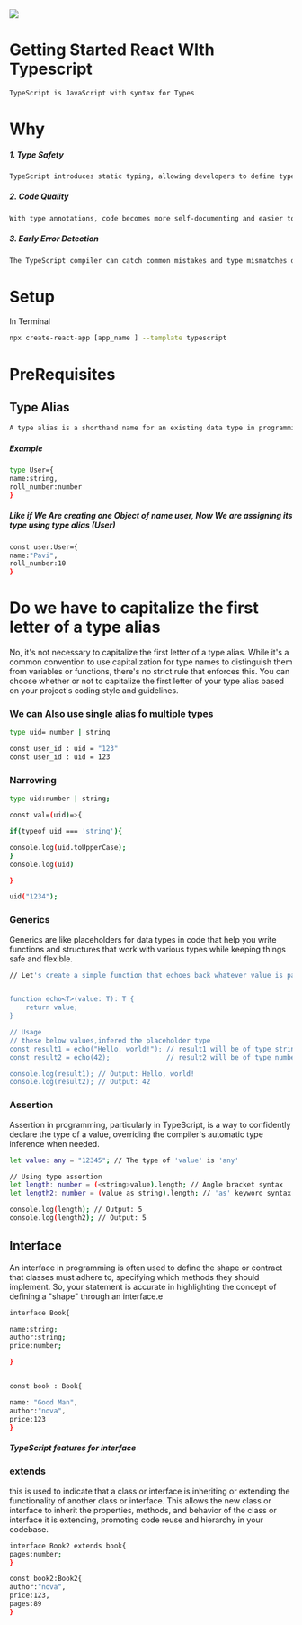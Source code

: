 <!DOCTYPE html>
<html lang="en">
<head>
    <meta charset="UTF-8">
    <meta name="viewport" content="width=device-width, initial-scale=1.0">
</head>
<body>
<img src="https://th.bing.com/th/id/OIP.tIf1yBi6P5ij1rQkbWe8_gAAAA?pid=ImgDet&rs=1](https://th.bing.com/th/id/OIP.SrVhPMALde_d9YaNSkQ0hwHaDH?pid=ImgDet&w=1000&h=420&rs=1)" width={200}  class="image"/>


# Getting Started React WIth Typescript
``` bash
TypeScript is JavaScript with syntax for Types
```
# Why
<h5> 1. Type Safety</h5>

``` bash 
TypeScript introduces static typing, allowing developers to define types for variables, function parameters, and return values.
```
<h5>2. Code Quality </h5>

``` bash
With type annotations, code becomes more self-documenting and easier to understand.
```

<h5>3. Early Error Detection</h5>

``` bash
The TypeScript compiler can catch common mistakes and type mismatches during development.
```

<h1>
    Setup
</h1>
<p>In Terminal </p>

 ``` bash 
npx create-react-app [app_name ] --template typescript
```

# PreRequisites

<h2>Type Alias </h2>

``` bash
A type alias is a shorthand name for an existing data type in programming.
```
<h5>Example</h5>

``` bash
type User={
name:string,
roll_number:number
}
```
<h5> Like if We Are creating one Object of name user, Now We are assigning its type using type alias (User) </h5>

``` bash
const user:User={
name:"Pavi",
roll_number:10
}
```

# Do we have to capitalize the first letter of a type alias

<p>
    No, it's not necessary to capitalize the first letter of a type alias. While it's a common convention to use capitalization for type names to distinguish them from variables or functions, there's no strict rule that enforces this. You can choose whether or not to capitalize the first letter of your type alias based on your project's coding style and guidelines.
</p>

<h3>We can Also use single alias fo multiple types </h3>

``` bash
type uid= number | string

const user_id : uid = "123"
const user_id : uid = 123

```
<h3>Narrowing</h3>

``` bash
type uid:number | string;

const val=(uid)=>{

if(typeof uid === 'string'){

console.log(uid.toUpperCase);
}
console.log(uid)

}

uid("1234");

```
<h3>Generics</h3>
<p>Generics are like placeholders for data types in code that help you write functions and structures that work with various types while keeping things safe and flexible.</p>

``` bash
// Let's create a simple function that echoes back whatever value is passed to it.


function echo<T>(value: T): T {
    return value;
}

// Usage
// these below values,infered the placeholder type
const result1 = echo("Hello, world!"); // result1 will be of type string
const result2 = echo(42);              // result2 will be of type number

console.log(result1); // Output: Hello, world!
console.log(result2); // Output: 42


```

<h3>Assertion</h3>
<p>Assertion in programming, particularly in TypeScript, is a way to confidently declare the type of a value, overriding the compiler's automatic type inference when needed.</p>

``` bash
let value: any = "12345"; // The type of 'value' is 'any'

// Using type assertion
let length: number = (<string>value).length; // Angle bracket syntax
let length2: number = (value as string).length; // 'as' keyword syntax

console.log(length); // Output: 5
console.log(length2); // Output: 5

```


<h2>Interface </h2>
<p>An interface in programming is often used to define the shape or contract that classes must adhere to, specifying which methods they should implement. So, your statement is accurate in highlighting the concept of defining a "shape" through an interface.e</p>

``` bash
interface Book{

name:string;
author:string;
price:number;

}


const book : Book{

name: "Good Man",
author:"nova",
price:123
}

```
<h5>
TypeScript features for interface
</h5>

<h3>extends </h3>
<p>
this is used to indicate that a class or interface is inheriting or extending the functionality of another class or interface. This allows the new class or interface to inherit the properties, methods, and behavior of the class or interface it is extending, promoting code reuse and hierarchy in your codebase.
</p>

``` bash
interface Book2 extends book{
pages:number;
}

const book2:Book2{
author:"nova",
price:123,
pages:89
}
```


</body>
</html>
